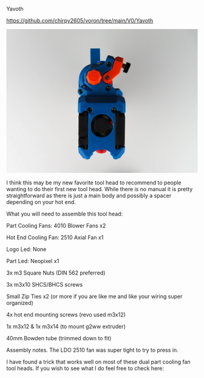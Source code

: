Yavoth

https://github.com/chirpy2605/voron/tree/main/V0/Yavoth

![Alt text](https://github.com/TheKittieKatt/Information-Insights/blob/main/Toolhead%20Testing/Yavoth/Yavoth.jpg)

I think this may be my new favorite tool head to recommend to people wanting to do their first new tool head.   While there is no manual it is pretty straightforward as there is just a main body and possibly a spacer depending on your hot end.    

What you will need to assemble this tool head:

Part Cooling Fans:  4010 Blower Fans x2

Hot End Cooling Fan:  2510 Axial Fan x1

Logo Led:  None

Part Led:  Neopixel x1

3x m3 Square Nuts (DIN 562 preferred)

3x m3x10 SHCS/BHCS screws

Small Zip Ties x2 (or more if you are like me and like your wiring super organized)

4x hot end mounting screws (revo used m3x12)

1x m3x12 & 1x m3x14 (to mount g2ww extruder)

40mm Bowden tube (trimmed down to fit)


Assembly notes.   The LDO 2510 fan was super tight to try to press in.   

I have found a trick that works well on most of these dual part cooling fan tool heads.   If you wish to see what I do feel free to check here:

